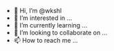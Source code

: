 
- 👋 Hi, I’m @wkshl
- 👀 I’m interested in ...
- 🌱 I’m currently learning ...
- 💞️ I’m looking to collaborate on ...
- 📫 How to reach me ...

<!---
wkshl/wkshl is a ✨ special ✨ repository because its `README.md` (this file) appears on your GitHub profile.
You can click the Preview link to take a look at your changes.
--->
